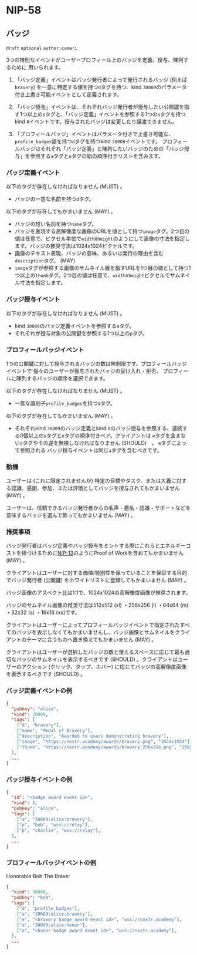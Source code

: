 NIP-58
======

バッジ
------

`draft` `optional` `author:cameri`

3つの特別なイベントがユーザープロフィール上のバッジを定義、授与、陳列するために
用いられます。

1. 「バッジ定義」イベントはバッジ発行者によって発行されるバッジ (例えば`bravery`) を一意に特定する値を持つ`d`タグを持つ、kind `30009`のパラメータ付き上書き可能イベントとして定義されます。

2. 「バッジ授与」イベントは、それぞれバッジ発行者が授与したい公開鍵を指す1つ以上の`p`タグと、「バッジ定義」イベントを参照する1つの`a`タグを持つkind `8`イベントです。授与されたバッジは変更したり譲渡できません。

3. 「プロフィールバッジ」イベントはパラメータ付きで上書き可能な、
`profile_badges`値を持つ`d`タグを持つkind `30008`イベントです。
プロフィールバッジはそれぞれ「バッジ定義」と陳列したいバッジのための「バッジ授与」を参照する`a`タグと`e`タグの組の順序付きリストを含みます。

### バッジ定義イベント

以下のタグが存在しなければなりません (MUST) 。

- バッジの一意な名前を持つ`d`タグ。

以下のタグが存在してもかまいません (MAY) 。

- バッジの短い名前を持つ`name`タグ。
- バッジを表現する高解像度な画像のURLを値として持つ`image`タグ。2つ目の値は任意で、ピクセル単位で`width`x`height`のようにして画像の寸法を指定します。バッジの推奨寸法は1024x1024ピクセルです。
- 画像のテキスト表現、バッジの意味、あるいは発行の理由を含む
`description`タグ。 (MAY)
- `image`タグが参照する画像のサムネイル版を指すURLを1つ目の値として持つ1つ以上の`thumb`タグ。2つ目の値は任意で、`width`x`height`ピクセルでサムネイル寸法を指定します。

### バッジ授与イベント

以下のタグが存在しなければなりません (MUST) 。

- kind `30009`のバッジ定義イベントを参照する`a`タグ。
- それぞれが授与対象の公開鍵を参照する1つ以上の`p`タグ。

### プロフィールバッジイベント

1つの公開鍵に対して授与されるバッジの数は無制限です。プロフィールバッジイベントで
個々のユーザーが授与されたバッジの受け入れ・拒否、
プロフィールに陳列するバッジの順序を選択できます。

以下のタグが存在しなければなりません (MUST) 。

- 一意な識別子`profile_badges`を持つ`d`タグ。

以下のタグが存在してもかまいません (MAY) 。

- それぞれkind `30009`のバッジ定義とkind `8`のバッジ授与を参照する、連続する0個以上の`a`タグと`e`タグの順序付きペア。クライアントは
`e`タグを含まない`a`タグやその逆を無視しなければなりません (SHOULD)　。 `e`タグによって参照される
バッジ授与イベントは同じ`a`タグを含むべきです。

### 動機

ユーザーは (これに限定されませんが) 特定の目標やタスク、または大義に対する認識、感謝、参加、または評価としてバッジを授与されてもかまいません (MAY) 。

ユーザーは、信頼できるバッジ発行者からの名声・悪名・認識・サポートなどを意味するバッジを選んで飾ってもかまいません (MAY) 。

### 推奨事項

バッジ発行者はバッジ定義やバッジ授与をミントする際にこれらとエネルギーコストを紐づけるために[NIP-13](13.md)のようにProof of Workを含めてもかまいません (MAY) 。

クライアントはユーザーに対する価値/特別性を保っていることを保証する目的でバッジ発行者 (公開鍵) をホワイトリストに登録してもかまいません (MAY) 。

バッジ画像のアスペクト比は1:1で、1024x1024の高解像度画像が推奨されます。

バッジのサムネイル画像の推奨寸法は512x512 (xl) ・256x256 (l) ・64x64 (m) ・32x32 (s) ・16x16 (xs)です。

クライアントはユーザーによってプロフィールバッジイベントで指定されたすべてのバッジを表示しなくてもかまいませんし、バッジ画像とサムネイルをクライアントのテーマに合うものへ置き換えてもかまいません (MAY) 。

クライアントはユーザーが選択したバッジの数と使えるスペースに応じて最も適切なバッジのサムネイルを表示するべきです (SHOULD) 。クライアントはユーザーのアクション (クリック、タップ、ホバー) に応じてバッジの高解像度画像を表示するべきです (SHOULD) 。

### バッジ定義イベントの例

```json
{
  "pubkey": "alice",
  "kind": 30009,
  "tags": [
    ["d", "bravery"],
    ["name", "Medal of Bravery"],
    ["description", "Awarded to users demonstrating bravery"],
    ["image", "https://nostr.academy/awards/bravery.png", "1024x1024"],
    ["thumb", "https://nostr.academy/awards/bravery_256x256.png", "256x256"],
  ],
  ...
}
```

### バッジ授与イベントの例

```json
{
  "id": "<badge award event id>",
  "kind": 8,
  "pubkey": "alice",
  "tags": [
    ["a", "30009:alice:bravery"],
    ["p", "bob", "wss://relay"],
    ["p", "charlie", "wss://relay"],
  ],
  ...
}
```

### プロフィールバッジイベントの例

Honorable Bob The Brave:
```json
{
  "kind": 30008,
  "pubkey": "bob",
  "tags": [
    ["d", "profile_badges"],
    ["a", "30009:alice:bravery"],
    ["e", "<bravery badge award event id>", "wss://nostr.academy"],
    ["a", "30009:alice:honor"],
    ["e", "<honor badge award event id>", "wss://nostr.academy"],
  ],
  ...
}
```
